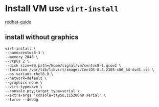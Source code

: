 # Install VM use `virt-install`

[redhat-guide](https://access.redhat.com/documentation/en-us/red_hat_enterprise_linux/7/html/virtualization_deployment_and_administration_guide/sect-guest_virtual_machine_installation_overview-creating_guests_with_virt_install)

## install without graphics

```shell
virt-install \
--name=centos8-1 \
--memory 2048 \
--vcpus 2 \
--disk size=20,path=/home/signal/vm/centos8-1.qcow2 \
--location /var/lib/libvirt/images/CentOS-8.4.2105-x86_64-dvd1.iso \
--os-variant rhel8.0 \
--network=default \
--graphics none \
--virt-type=kvm \
--console pty,target_type=serial \
--extra-args 'console=ttyS0,115200n8 serial' \
--force --debug
```
